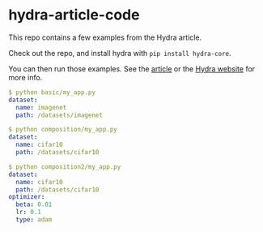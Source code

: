# hydra-article-code

This repo contains a few examples from the Hydra article.

Check out the repo, and install hydra with `pip install hydra-core`.

You can then run those examples.
See the [article](https://medium.com/@pytorch/50583186b710) or the [Hydra website](https://hydra.cc) for more info.
```yaml
$ python basic/my_app.py 
dataset:
  name: imagenet
  path: /datasets/imagenet

$ python composition/my_app.py 
dataset:
  name: cifar10
  path: /datasets/cifar10

$ python composition2/my_app.py 
dataset:
  name: cifar10
  path: /datasets/cifar10
optimizer:
  beta: 0.01
  lr: 0.1
  type: adam
```
